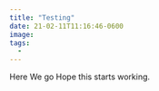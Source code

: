 ```yaml
---
title: "Testing"
date: 21-02-11T11:16:46-0600
image: 
tags:
  - 
---
```


  Here We go Hope this starts working.
